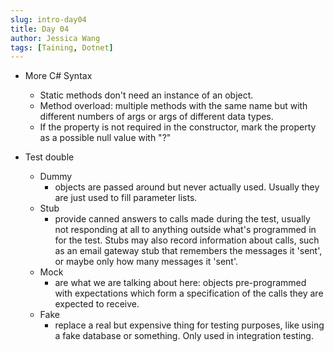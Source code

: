 ```yaml
---
slug: intro-day04
title: Day 04
author: Jessica Wang
tags: [Taining, Dotnet]
---
```



-  More C# Syntax
    - Static methods don't need an instance of an object.
    - Method overload: multiple methods with the same name but with different numbers of args or args of different data types.
    - If the property is not required in the constructor, mark the property as a possible null value with "?"
   
- Test double 
    - Dummy
        - objects are passed around but never actually used. Usually they are just used to fill parameter lists.
    - Stub
        - provide canned answers to calls made during the test, usually not responding at all to anything outside what's programmed in for the test. Stubs may also record information about calls, such as an email gateway stub that remembers the messages it 'sent', or maybe only how many messages it 'sent'.
    - Mock
        - are what we are talking about here: objects pre-programmed with expectations which form a specification of the calls they are expected to receive.
    - Fake
        - replace a real but expensive thing for testing purposes, like using a fake database or something. Only used in integration testing.